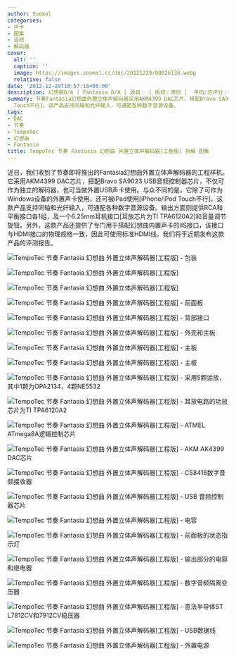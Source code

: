 ```yaml
---
author: Soomal
categories:
- 声卡
- 图集
- 音频
- 解码器
cover:
  alt: ''
  caption: ''
  image: https://images.soomal.cc/doc/20121229/00026138.webp
  relative: false
date: '2012-12-29T18:57:18+08:00'
description: 幻想曲D/A | Fantasia D/A | 源自： | 版权：原创 |  平均/总评分：06.56/105
summary: 节奏Fantasia幻想曲外置立体声解码器采用AKM4399 DAC芯片，搭配Bravo SA9023 USB音频控制器芯片，不仅可作为独立的解码器，也可做外置USB声卡。与众不同的是，它还可被iPad使用[iPhone/iPod
  Touch不行]。该产品支持同轴和光纤输入，可通配各种数字音源设备。
tags:
- DAC
- 节奏
- TempoTec
- 幻想曲
- Fantasia
title: TempoTec 节奏 Fantasia 幻想曲 外置立体声解码器[工程版] 拆解 图集
---
```


近日，我们收到了节奏即将推出的Fantasia幻想曲外置立体声解码器的工程样机。它采用AKM4399 DAC芯片，搭配Bravo SA9023 USB音频控制器芯片，不仅可作为独立的解码器，也可当做外置USB声卡使用。与众不同的是，它除了可作为Windows设备的外置声卡使用，还可被iPad使用[iPhone/iPod Touch不行]。这款产品支持同轴和光纤输入，可通配各种数字音源设备。输出方面则提供RCA和平衡接口各1组，及一个6.25mm耳机接口[耳放芯片为TI TPA6120A2]和音量调节旋钮。另外，这款产品还提供了专门用于搭配幻想曲内置声卡的IIS接口，该接口与HDMI接口的物理规格一致，因此可使用标准HDMI线。我们将于近期发布这款产品的评测报告。



![TempoTec 节奏 Fantasia 幻想曲 外置立体声解码器[工程版] - 包装](https://images.soomal.cc/doc/20121229/00026137.webp)



![TempoTec 节奏 Fantasia 幻想曲 外置立体声解码器[工程版]](https://images.soomal.cc/doc/20121229/00026138.webp)



![TempoTec 节奏 Fantasia 幻想曲 外置立体声解码器[工程版]](https://images.soomal.cc/doc/20121229/00026139.webp)



![TempoTec 节奏 Fantasia 幻想曲 外置立体声解码器[工程版] - 前面板](https://images.soomal.cc/doc/20121229/00026140.webp)



![TempoTec 节奏 Fantasia 幻想曲 外置立体声解码器[工程版] - 背部接口](https://images.soomal.cc/doc/20121229/00026141.webp)



![TempoTec 节奏 Fantasia 幻想曲 外置立体声解码器[工程版] - 外壳和主板](https://images.soomal.cc/doc/20121229/00026142.webp)



![TempoTec 节奏 Fantasia 幻想曲 外置立体声解码器[工程版] - 主板](https://images.soomal.cc/doc/20121229/00026143.webp)



![TempoTec 节奏 Fantasia 幻想曲 外置立体声解码器[工程版] - 主板](https://images.soomal.cc/doc/20121229/00026144.webp)



![TempoTec 节奏 Fantasia 幻想曲 外置立体声解码器[工程版] - 采用5颗运放，其中1颗为OPA2134，4颗NE5532](https://images.soomal.cc/doc/20121229/00026145.webp)



![TempoTec 节奏 Fantasia 幻想曲 外置立体声解码器[工程版] - 耳放电路的功放芯片为TI TPA6120A2](https://images.soomal.cc/doc/20121229/00026146.webp)



![TempoTec 节奏 Fantasia 幻想曲 外置立体声解码器[工程版] - ATMEL ATmega8A逻辑控制芯片](https://images.soomal.cc/doc/20121229/00026147.webp)



![TempoTec 节奏 Fantasia 幻想曲 外置立体声解码器[工程版] - AKM AK4399 DAC芯片](https://images.soomal.cc/doc/20121229/00026165.webp)



![TempoTec 节奏 Fantasia 幻想曲 外置立体声解码器[工程版] - CS8416数字音频接收器](https://images.soomal.cc/doc/20121229/00026154.webp)



![TempoTec 节奏 Fantasia 幻想曲 外置立体声解码器[工程版] - USB 音频控制器芯片](https://images.soomal.cc/doc/20121229/00026156.webp)



![TempoTec 节奏 Fantasia 幻想曲 外置立体声解码器[工程版] - 电容](https://images.soomal.cc/doc/20121229/00026157.webp)



![TempoTec 节奏 Fantasia 幻想曲 外置立体声解码器[工程版] - 前面板的状态指示灯](https://images.soomal.cc/doc/20121229/00026158.webp)



![TempoTec 节奏 Fantasia 幻想曲 外置立体声解码器[工程版] - 输出部分的电容和继电器](https://images.soomal.cc/doc/20121229/00026159.webp)



![TempoTec 节奏 Fantasia 幻想曲 外置立体声解码器[工程版] -  数字音频隔离变压器](https://images.soomal.cc/doc/20121229/00026160.webp)



![TempoTec 节奏 Fantasia 幻想曲 外置立体声解码器[工程版] -  意法半导体ST L7812CV和7912CV稳压器](https://images.soomal.cc/doc/20121229/00026161.webp)



![TempoTec 节奏 Fantasia 幻想曲 外置立体声解码器[工程版] -  USB数据线](https://images.soomal.cc/doc/20121229/00026162.webp)



![TempoTec 节奏 Fantasia 幻想曲 外置立体声解码器[工程版] -  外置电源](https://images.soomal.cc/doc/20121229/00026163.webp)